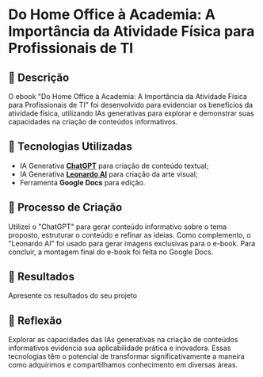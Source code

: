 
# Do Home Office à Academia: A Importância da Atividade Física para Profissionais de TI

## 📒 Descrição
O ebook "Do Home Office à Academia: A Importância da Atividade Física para Profissionais de TI" foi desenvolvido para evidenciar os benefícios da atividade física, utilizando IAs generativas para explorar e demonstrar suas capacidades na criação de conteúdos informativos.

## 🤖 Tecnologias Utilizadas
- IA Generativa **[ChatGPT](https://chat.openai.com)** para criação de conteúdo textual;
- IA Generativa **[Leonardo AI](https://leonardo.ai)** para criação da arte visual;
- Ferramenta **Google Docs** para edição.

## 🧐 Processo de Criação
Utilizei o "ChatGPT" para gerar conteúdo informativo sobre o tema proposto, estruturar o conteúdo e refinar as ideias. Como complemento, o "Leonardo AI" foi usado para gerar imagens exclusivas para o e-book. Para concluir, a montagem final do e-book foi feita no Google Docs.

## 🚀 Resultados
Apresente os resultados do seu projeto

## 💭 Reflexão
Explorar as capacidades das IAs generativas na criação de conteúdos informativos evidencia sua aplicabilidade prática e inovadora. Essas tecnologias têm o potencial de transformar significativamente a maneira como adquirimos e compartilhamos conhecimento em diversas áreas.


